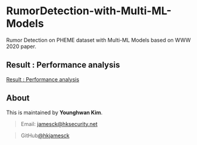 # RumorDetection-with-Multi-ML-Models
Rumor Detection on PHEME dataset with Multi-ML Models based on WWW 2020 paper.

## Result : Performance analysis
[Result : Performance analysis](/result__performance_analysis)

## About
This is maintained by **Younghwan Kim**.
> Email: jamesck@hksecurity.net

> GitHub[@hkjamesck](https://github.com/hksecurity/RumorDetection-with-Multi-ML-Models)

